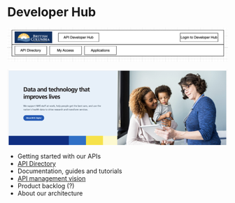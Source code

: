 # Developer Hub

![](../../artifacts/banner-devhub.png)

![](../../artifacts/hub2.png)

- Getting started with our APIs
- [API Directory](https://api.gov.bc.ca/devportal/api-directory)
- Documentation, guides and tutorials
- [API management vision](./api-management-vision)
- Product backlog (?)
- About our architecture
